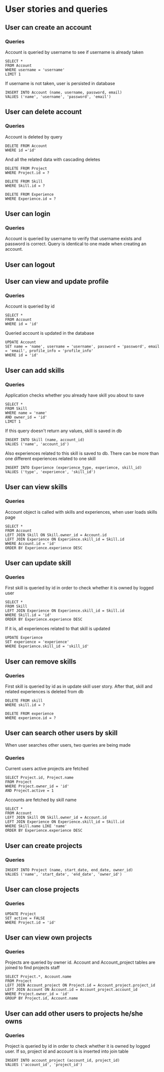 # User stories and queries

## User can create an account

### Queries

Account is queried by username to see if username is already taken

    SELECT *
    FROM Account
    WHERE username = 'username'
    LIMIT 1

If username is not taken, user is persisted in database

    INSERT INTO Account (name, username, password, email)
    VALUES ('name', 'username', 'password', 'email')

## User can delete account

### Queries

Account is deleted by query

    DELETE FROM Account
    WHERE id ='id'

And all the related data with cascading deletes

    DELETE FROM Project
    WHERE Project.id = ?

    DELETE FROM Skill
    WHERE Skill.id = ?
    
    DELETE FROM Experience
    WHERE Experience.id = ?

## User can login

### Queries

Account is queried by username to verify that username exists and password is correct. Query is identical to one made when creating an account.

## User can logout

## User can view and update profile

### Queries

Account is queried by id

    SELECT *
    FROM Account
    WHERE id = 'id'

Queried account is updated in the database

    UPDATE Account
    SET name = 'name', username = 'username', password = 'password', email = 'email', profile_info = 'profile_info'
    WHERE id = 'id'

## User can add skills

### Queries

Application checks whether you already have skill you about to save

    SELECT *
    FROM Skill
    WHERE name = 'name'
    AND owner_id = 'id'
    LIMIT 1

If this query doesn't return any values, skill is saved in db

    INSERT INTO Skill (name, account_id)
    VALUES ('name', 'account_id')

Also experiences related to this skill is saved to db. There can be more than one different experiences related to one skill

    INSERT INTO Experience (experience_type, experience, skill_id)
    VALUES ('type', 'experience', 'skill_id')

## User can view skills

### Queries

Account object is called with skills and experiences, when user loads skills page

    SELECT *
    FROM Account
    LEFT JOIN Skill ON Skill.owner_id = Account.id
    LEFT JOIN Experience ON Experience.skill_id = Skill.id
    WHERE Account.id = 'id'
    ORDER BY Experience.experience DESC

## User can update skill

### Queries

First skill is queried by id in order to check whether it is owned by logged user

    SELECT *
    FROM Skill
    LEFT JOIN Experience ON Experience.skill_id = Skill.id
    WHERE Skill.id = 'id'
    ORDER BY Experience.experience DESC

If it is, all experiences related to that skill is updated

    UPDATE Experience
    SET experience = 'experience'
    WHERE Experience.skill_id = 'skill_id'

## User can remove skills

### Queries

First skill is queried by id as in update skill user story. After that, skill and related experiences is deleted from db

    DELETE FROM skill
    WHERE skill.id = ?
    
    DELETE FROM experience
    WHERE experience.id = ?
    
## User can search other users by skill

When user searches other users, two queries are being made

### Queries

Current users active projects are fetched

    SELECT Project.id, Project.name
    FROM Project
    WHERE Project.owner_id = 'id'
    AND Project.active = 1

Accounts are fetched by skill name

    SELECT *
    FROM Account
    LEFT JOIN Skill ON Skill.owner_id = Account.id
    LEFT JOIN Experience ON Experience.skill_id = Skill.id
    WHERE Skill.name LIKE 'name'
    ORDER BY Experience.experience DESC

## User can create projects

### Queries

    INSERT INTO Project (name, start_date, end_date, owner_id)
    VALUES ('name', 'start_date', 'end_date', 'owner_id')

## User can close projects

### Queries

    UPDATE Project
    SET active = FALSE
    WHERE Project.id = 'id'

## User can view own projects

### Queries

Projects are queried by owner id. Account and Account_project tables are joined to find projects staff

    SELECT Project.*, Account.name
    FROM Project
    LEFT JOIN Account_project ON Project.id = Account_project.project_id
    LEFT JOIN Account ON Account.id = Account_project.account_id
    WHERE Project.owner_id = 'id'
    GROUP BY Project.id, Account.name

## User can add other users to projects he/she owns

### Queries

Project is queried by id in order to check whether it is owned by logged user. If so, project id and account is is inserted into join table

    INSERT INTO account_project (account_id, project_id)
    VALUES ('account_id', 'project_id')